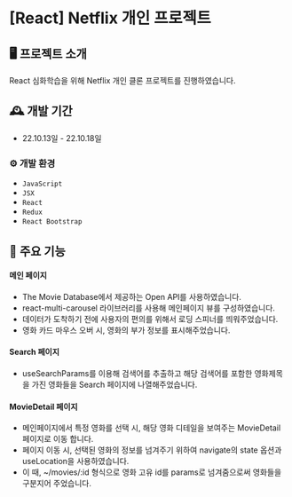 # [React] Netflix 개인 프로젝트

## 🖥️ 프로젝트 소개
React 심화학습을 위해 Netflix 개인 클론 프로젝트를 진행하였습니다.
<br>

## 🕰️ 개발 기간
* 22.10.13일 - 22.10.18일

### ⚙️ 개발 환경
- `JavaScript`
- `JSX`
- `React`
- `Redux`
- `React Bootstrap`

## 📌 주요 기능

#### 메인 페이지 
- The Movie Database에서 제공하는 Open API를 사용하였습니다.
- react-multi-carousel 라이브러리를 사용해 메인페이지 뷰를 구성하였습니다.
- 데이터가 도착하기 전에 사용자의 편의를 위해서 로딩 스피너를 띄워주었습니다.
- 영화 카드 마우스 오버 시, 영화의 부가 정보를 표시해주었습니다.

#### Search 페이지
- useSearchParams를 이용해 검색어를 추출하고 해당 검색어를 포함한 영화제목을 가진 영화들을 Search 페이지에 나열해주었습니다.

#### MovieDetail 페이지 
- 메인페이지에서 특정 영화를 선택 시, 해당 영화 디테일을 보여주는 MovieDetail 페이지로 이동 합니다. 
- 페이지 이동 시, 선택된 영화의 정보를 넘겨주기 위하여 navigate의 state 옵션과 useLocation을 사용하였습니다.
- 이 때, ~/movies/:id 형식으로 영화 고유 id를 params로 넘겨줌으로써 영화들을 구분지어 주었습니다.
